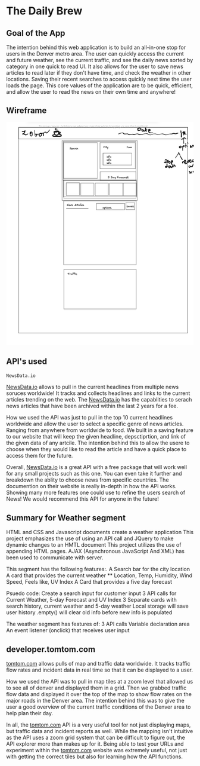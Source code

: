 # The Daily Brew

## Goal of the App

The intention behind this web application is to build an all-in-one stop for users in the Denver metro area. The user can quickly access the current and future weather, see the current traffic, and see the daily news sorted by category in one quick to read UI. It also allows for the user to save news articles to read later if they don't have time, and check the weather in other locations. Saving their recent searches to access quickly next time the user loads the page. This core values of the application are to be quick, efficient, and allow the user to read the news on their own time and anywhere!

## Wireframe

![](./assets/Images/Wireframe0.2.png)

## API's used

    NewsData.io

[NewsData.io](https://newsdata.io/) allows to pull in the current headlines from multiple news soruces worldwide! It tracks and collects headlines and links to the current articles trending on the web. The [NewsData.io](https://newsdata.io/) has the capablities to serach news articles that have been archived within the last 2 years for a fee.

How we used the API was just to pull in the top 10 current headlines worldwide and allow the user to select a specific genre of news articles. Ranging from anywhere from worldwide to food. We built in a saving feature to our website that will keep the given headline, depsctiprtion, and link of the given data of any artcile. The intention behind this to allow the usere to choose when they would like to read the article and have a quick place to access them for the future.

Overall, [NewsData.io](https://newsdata.io/) is a great API with a free package that will work well for any small projects such as this one. You can even take it further and breakdown the ablity to choose news from specific countries. The documention on their website is really in-depth in how the API works. Showing many more features one could use to refine the users search of News! We would recommend this API for anyone in the future!

## Summary for Weather segment

HTML and CSS and Javascript documents create a weather application
This project emphasizes the use of using an API call and JQuery to make dynamic changes to an HMTL document
This project utilizes the use of appending HTML pages.
AJAX (Asynchronous JavaScript And XML) has been used to communicate with server.

This segment has the following features:.
A Search bar for the city location
A card that provides the current weather \*\* Location, Temp, Humidity, Wind Speed, Feels like, UV Index
A Card that provides a five day forecast

Psuedo code:
Create a search input for customer input
3 API calls for Current Weather, 5-day Forecast and UV Index
3 Separate cards with search history, current weather and 5-day weather
Local storage will save user history
.empty() will clear old info before new info is populated

The weather segment has features of:
3 API calls
Variable declaration area
An event listener (onclick) that receives user input

## developer.tomtom.com

[tomtom.com](https://developer.tomtom.com/) allows pulls of map and traffic data worldwide. It tracks traffic flow rates and incident data in real time so that it can be displayed to a user.

How we used the API was to pull in map tiles at a zoom level that allowed us to see all of denver and displayed them in a grid. Then we grabbed traffic flow data and displayed it over the top of the map to show flow rates on the major roads in the Denver area. The intention behind this was to give the user a good overview of the current traffic conditions of the Denver area to help plan their day.

In all, the [tomtom.com](https://developer.tomtom.com/) API is a very useful tool for not just displaying maps, but traffic data and incident reports as well. While the mapping isn't intuitive as the API uses a zoom grid system that can be difficult to figure out, the API explorer more than makes up for it. Being able to test your URLs and experiment within the [tomtom.com](https://developer.tomtom.com/) website was extremely useful, not just with getting the correct tiles but also for learning how the API functions.
